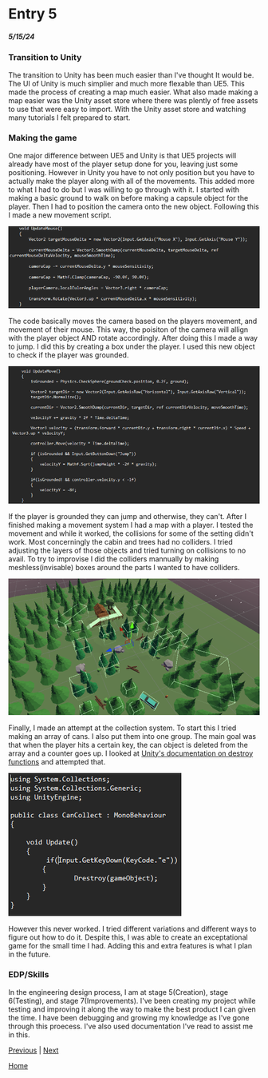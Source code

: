 # Entry 5
##### 5/15/24
### Transition to Unity
The transition to Unity has been much easier than I've thought It would be. The UI of Unity is much simplier and much more flexable than UE5. This made the process of creating a map much easier. What also made making a map easier was the Unity asset store where there was plently of free assets to use that were easy to import. With the Unity asset store and watching many tutorials I felt prepared to start.

### Making the game
One major difference between UE5 and Unity is that UE5 projects will already have most of the player setup done for you, leaving just some positioning. However in Unity you have to not only position but you have to actually make the player along with all of the movements. This added more to what I had to do but I was willing to go through with it. I started with making a basic ground to walk on before making a capsule object for the player. Then I had to position the camera onto the new object. Following this I made a new movement script. 

![img](../img/cam-move.png)

The code basically moves the camera based on the players movement, and movement of their mouse. This way, the poisiton of the camera will allign with the player object AND rotate accordingly. After doing this I made a way to jump. I did this by creating a box under the player. I used this new object to check if the player was grounded.

![img](../img/can-jump.png)

If the player is grounded they can jump and otherwise, they can't. After I finished making a movement system I had a map with a player. I tested the movement and while it worked, the collisions for some of the setting didn't work. Most concerningly the cabin and trees had no colliders. I tried adjusting the layers of those objects and tried turning on collisions to no avail. To try to improvise I did the colliders mannually by making meshless(invisable) boxes around the parts I wanted to have colliders.

![img](../img/add-colliders.png)

Finally, I made an attempt at the collection system. To start this I tried making an array of cans. I also put them into one group. The main goal was that when the player hits a certain key, the can object is deleted from the array and a counter goes up. I looked at [Unity's documentation on destroy functions](https://docs.unity3d.com/ScriptReference/Object.Destroy.html) and attempted that.

![img](../img/destroy.png)

However this never worked. I tried different variations and different ways to figure out how to do it. Despite this, I was able to create an exceptational game for the small time I had. Adding this and extra features is what I plan in the future.

### EDP/Skills
In the engineering design process, I am at stage 5(Creation), stage 6(Testing), and stage 7(Improvements). I've been creating my project while testing and improving it along the way to make the best product I can given the time. I have been debugging and growing my knowledge as I've gone through this proecess. I've also used documentation I've read to assist me in this.

[Previous](entry04.md) | [Next](entry06.md)

[Home](../README.md)
